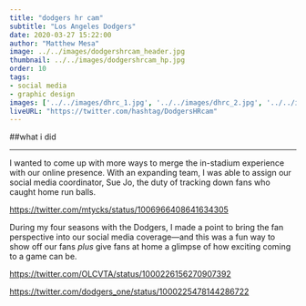 ```yaml
---
title: "dodgers hr cam"
subtitle: "Los Angeles Dodgers"
date: 2020-03-27 15:22:00
author: "Matthew Mesa"
image: ../../images/dodgershrcam_header.jpg
thumbnail: ../../images/dodgershrcam_hp.jpg
order: 10
tags:
- social media
- graphic design
images: ['../../images/dhrc_1.jpg', '../../images/dhrc_2.jpg', '../../images/dhrc_3.jpg', '../../images/dhrc_4.jpg',]
liveURL: "https://twitter.com/hashtag/DodgersHRcam"
---
```


##what i did

***

I wanted to come up with more ways to merge the in-stadium experience with our online presence. With an expanding team, I was able to assign our social media coordinator, Sue Jo, the duty of tracking down fans who caught home run balls.

https://twitter.com/mtycks/status/1006966408641634305

During my four seasons with the Dodgers, I made a point to bring the fan perspective into our social media coverage—and this was a fun way to show off our fans *plus* give fans at home a glimpse of how exciting coming to a game can be.

https://twitter.com/OLCVTA/status/1000226156270907392

https://twitter.com/dodgers_one/status/1000225478144286722